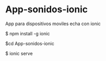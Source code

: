 # App-sonidos-ionic
App para dispositivos moviles echa con ionic

$ npm install -g ionic

$cd App-sonidos-ionic

$ ionic serve
